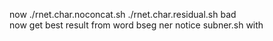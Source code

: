 now ./rnet.char.noconcat.sh ./rnet.char.residual.sh bad  
now get best result from word bseg ner 
notice subner.sh with 

